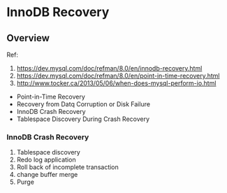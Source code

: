 # InnoDB Recovery

## Overview

Ref:

1. https://dev.mysql.com/doc/refman/8.0/en/innodb-recovery.html
2. https://dev.mysql.com/doc/refman/8.0/en/point-in-time-recovery.html
3. http://www.tocker.ca/2013/05/06/when-does-mysql-perform-io.html

- Point-in-Time Recovery
- Recovery from Datq Corruption or Disk Failure
- InnoDB Crash Recovery
- Tablespace Discovery During Crash Recovery

### InnoDB Crash Recovery

1. Tablespace discovery
2. Redo log application
3. Roll back of incomplete transaction
4. change buffer merge
5. Purge
